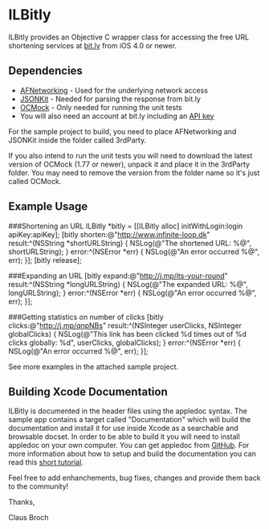# ILBitly

ILBitly provides an Objective C wrapper class for accessing the free URL shortening services at [bit.ly](http://www.bitly.com) from iOS 4.0 or newer.

## Dependencies

- [AFNetworking](https://github.com/gowalla/AFNetworking) - Used for the underlying network access
- [JSONKit](https://github.com/johnezang/JSONKit) - Needed for parsing the response from bit.ly
- [OCMock](http://ocmock.org) - Only needed for running the unit tests
- You will also need an account at bit.ly including an [API key](http://bitly.com/a/your_api_key)

For the sample project to build, you need to place AFNetworking and JSONKit inside the folder called 3rdParty.

If you also intend to run the unit tests you will need to download the latest version of OCMock (1.77 or newer), unpack it and place it in the 3rdParty folder. You may need to remove the version from the folder name so it's just called OCMock.

## Example Usage
###Shortening an URL
	ILBitly *bitly = [[ILBitly alloc] initWithLogin:login apiKey:apiKey];
	[bitly shorten:@"http://www.infinite-loop.dk" result:^(NSString *shortURLString) {
		NSLog(@"The shortened URL: %@", shortURLString);
	} error:^(NSError *err) {
		NSLog(@"An error occurred %@", err);
	}];
	[bitly release];

###Expanding an URL
	[bitly expand:@"http://j.mp/its-your-round" result:^(NSString *longURLString) {
		NSLog(@"The expanded URL: %@", longURLString);
	} error:^(NSError *err) {
		NSLog(@"An error occurred %@", err);
	}];

###Getting statistics on number of clicks
	[bitly clicks:@"http://j.mp/qnpNBs" result:^(NSInteger userClicks, NSInteger globalClicks) {
		NSLog(@"This link has been clicked %d times out of %d clicks globally: %d", userClicks, globalClicks);
	} error:^(NSError *err) {
		NSLog(@"An error occurred %@", err);
	}];


See more examples in the attached sample project.

## Building Xcode Documentation

ILBitly is documented in the header files using the appledoc syntax. The sample app contains a target called "Documentation" which will build the documentation and install it for use inside Xcode as a searchable and browsable docset.
In order to be able to build it you will need to install appledoc on your own computer. You can get appledoc from [GitHub](https://github.com/tomaz/appledoc).
For more information about how to setup and build the documentation you can read this [short tutorial](http://wp.me/p1xKtH-52).

Feel free to add enhanchements, bug fixes, changes and provide them back to the community!


Thanks,

Claus Broch
